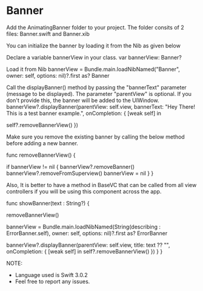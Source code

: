 # Banner

Add the AnimatingBanner folder to your project. The folder consits of 2 files: Banner.swift and Banner.xib


You can initialize the banner by loading it from the Nib as given below

Declare a variable bannerView in your class.
var bannerView: Banner?

Load it from Nib 
bannerView = Bundle.main.loadNibNamed("Banner", owner: self, options: nil)?.first as? Banner


Call the displayBanner() method by passing the "bannerText" parameter (message to be displayed). The parameter "parentView" is optional. If you don't provide this, the banner will be added to the UIWindow.
bannerView?.displayBanner(parentView: self.view, bannerText: "Hey There! This is a test banner example.", onCompletion: { [weak self] in

self?.removeBannerView()
})



Make sure you remove the existing banner by calling the below method before adding a new banner.

func removeBannerView() {

if bannerView != nil {
bannerView?.removeBanner()
bannerView?.removeFromSuperview()
bannerView = nil
}
}



Also, It is better to have a method in BaseVC that can be called from all view controllers if you will be using this component across the app.


func showBanner(text : String?) {

removeBannerView()

bannerView = Bundle.main.loadNibNamed(String(describing : ErrorBanner.self), owner: self, options: nil)?.first as? ErrorBanner

bannerView?.displayBanner(parentView: self.view, title: text ?? "", onCompletion: { [weak self] in
self?.removeBannerView()
})
}
}


NOTE:
- Language used is Swift 3.0.2
- Feel free to report any issues.

